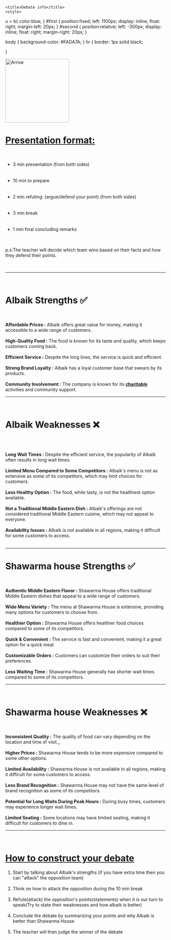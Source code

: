 
    <title>Debate info</title>
    <style>
  u > b{
    color:blue;
}
#first {
    position:fixed;
    left: 1100px;
    display: inline;
    float: right;
    margin-left: 20px;
}
#second {
    position:relative;
    left: -300px;
    display: inline;
    float: right;
    margin-right: 20px;
}

body {
    background-color: #FADA7A;
}
hr {
    border: 1px solid black;
    
}
    </style>
</head>
<body>
<img id="first" src="file:///C:/Users/User/Downloads/2%20arrow.png" alt="Arrow" width="200" height="200">
<p>
<h1><b><u>Presentation format:</u></b></h1>
<br />
</p>
<ul>
<li>
3 min presentation (from both sides)
</li>
<br /><br /><li>
10 min to prepare
</li>
<br /><br />
<li>
2 min refuting: (argue/defend your point) (from both sides)
</li>
<br /><br />
<li>
3 min break 
</li>
<br /><br />
<li>
1 min final concluding remarks
</li>
<br /><br />
</ul>
<p>p.s:The teacher will decide which team wins based on their facts and how they defend their points.</p>
<br /><hr />
</div>
<br />


<h1>Albaik Strengths ✅ </h1>
<br />  
<p><b>Affordable Prices :</b> Albaik offers great value for money, making it accessible to a wide range of customers.
<br /><br />
<b>High-Quality Food :</b> The food is known for its taste and quality, which keeps customers coming back.
<br /><br />
<b>Efficient Service :</b> Despite the long lines, the service is quick and efficient.
<br /><br />
<b>Strong Brand Loyalty :</b> Albaik has a loyal customer base that swears by its products.
<br /><br />
<b>Community Involvement :</b> The company is known for its <u><b>charitable</b></u> activities and community support.
<hr /><br />

<h1>Albaik Weaknesses ❌</h1>
<br /><br />
<p><b>Long Wait Times :</b> Despite the efficient service, the popularity of Albaik often results in long wait times.
<br /><br />
<b>Limited Menu Compared to Some Competitors :</b> Albaik's menu is not as extensive as some of its competitors, which may limit choices for customers.
<br /><br />
<b>Less Healthy Option :</b> The food, while tasty, is not the healthiest option available.
<br /><br />
<b>Not a Traditional Middle Eastern Dish :</b> Albaik's offerings are not considered traditional Middle Eastern cuisine, which may not appeal to everyone.
<br /><br />
<b>Availability Issues :</b> Albaik is not available in all regions, making it difficult for some customers to access.
<br /><br /><hr />

<h1>Shawarma house Strengths ✅</h1>
<br />
<p><b>Authentic Middle Eastern Flavor :</b> Shawarma House offers traditional Middle Eastern dishes that appeal to a wide range of customers.
<br /><br />
<b>Wide Menu Variety :</b> The menu at Shawarma House is extensive, providing many options for customers to choose from.
<br /><br />
<b>Healthier Option :</b> Shawarma House offers healthier food choices compared to some of its competitors.
<br /><br />
<b>Quick & Convenient :</b> The service is fast and convenient, making it a great option for a quick meal.
<br /><br />
<b>Customizable Orders :</b> Customers can customize their orders to suit their preferences.
<br /><br />
<b>Less Waiting Time :</b> Shawarma House generally has shorter wait times compared to some of its competitors.
<hr /><br />

<h1>Shawarma house Weaknesses ❌</h1>
<br />
<p><b>Inconsistent Quality :</b> The quality of food can vary depending on the location and time of visit._
<br /><br />
<b>Higher Prices :</b> Shawarma House tends to be more expensive compared to some other options.
<br /><br />
<b>Limited Availability :</b> Shawarma House is not available in all regions, making it difficult for some customers to access.
<br /><br />
<b>Less Brand Recognition :</b> Shawarma House may not have the same level of brand recognition as some of its competitors.
<br /><br />
<b>Potential for Long Waits During Peak Hours :</b> During busy times, customers may experience longer wait times.
<br /><br />
<b>Limited Seating :</b> Some locations may have limited seating, making it difficult for customers to dine in.
<hr />
<br />
<b><u><h1>How to construct your debate</h1></u></b>
</p>
<p>
<ol>
    <li>Start by talking about Albaik's strengths (if you have extra time then you can "attack" the opposition team)</li>
   <br />
   <li>Think on how to attack the opposition during the 10 min break</li>
   <br />
   <li>Refute(attack) the opposition's points(statements) when it is our turn to speak(Try to state their weaknesses and how albaik is better)</li>
   <br />
   <li>Conclude the debate by summarizing your points and why Albaik is better than Shawarma House</li>
   <br />
   <li>The teacher will then judge the winner of the debate</li>

</ol>
</p>

</body>
</html>
